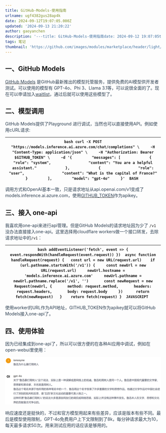 ```yaml
---
title: GitHub-Models-使用指南
urlname: ugf4382gus28ap4k
date: 2024-09-12T19:07:05.000Z
updated: '2024-09-13 21:20:22'
author: gaoyanchen
description: '---title: GitHub-Models-使用指南date: 2024-09-12 19:07:05tags: "笔记"thumbnail: "https://github.com/images/modules/marketplace/header/light/copilot@2x.pn...'
tags: 笔记
thumbnail: 'https://github.com/images/modules/marketplace/header/light/copilot@2x.png'
---
```

## 一、GitHub Models
[<font style="color:rgb(44, 62, 80);">GitHub Models</font>](https://github.com/marketplace/models)<font style="color:rgb(44, 62, 80);"> </font><font style="color:rgb(44, 62, 80);">是GitHub最新推出的模型托管服务，提供免费的AI模型供开发者测试。可以使用的模型有 GPT-4o、Phi 3、Llama 3.1等，可以说很全面的了。现在可以申请加入</font>[<font style="color:rgb(44, 62, 80);">waitlist</font>](https://github.com/marketplace/models/waitlist)<font style="color:rgb(44, 62, 80);">，通过后就可以使用这些模型了。</font>

## 二、模型调用
<font style="color:rgb(44, 62, 80);">GitHub Models提供了Playground 进行调试，当然也可以直接使用API。例如使用cURL请求:</font>

| ```bash curl -X POST "https://models.inference.ai.azure.com/chat/completions" \     -H "Content-Type: application/json" \     -H "Authorization: Bearer $GITHUB_TOKEN" \     -d '{         "messages": [             {                 "role": "system",                 "content": "You are a helpful assistant."             },             {                 "role": "user",                 "content": "What is the capital of France?"             }         ],         "model": "gpt-4o"     }'  BASH ```  |
| --- |


<font style="color:rgb(44, 62, 80);">调用方式和OpenAI基本一致，只是请求地址从api.openai.com/v1变成了models.inference.ai.azure.com，使用</font>[<font style="color:rgb(44, 62, 80);">GITHUB_TOKEN</font>](https://github.com/settings/tokens)<font style="color:rgb(44, 62, 80);">作为apikey。</font>

## 三、接入 one-api
<font style="color:rgb(44, 62, 80);">我喜欢用one-api来进行api管理。但是GitHub Models的请求地址因为少了</font><font style="color:rgb(44, 62, 80);"> </font>`/v1`<font style="color:rgb(44, 62, 80);"> </font><font style="color:rgb(44, 62, 80);">没办法直接接入one-api。这里选择用cloudflare workers做一个接口转发，去除请求地址中的</font>`/v1`<font style="color:rgb(44, 62, 80);">：</font>

| ```bash addEventListener('fetch', event => {   event.respondWith(handleRequest(event.request)) })  async function handleRequest(request) {   const url = new URL(request.url)    if (url.pathname.startsWith('/v1')) {     const newUrl = new URL(request.url)     newUrl.hostname = 'models.inference.ai.azure.com'     newUrl.pathname = newUrl.pathname.replace('/v1', '')       const newRequest = new Request(newUrl, {       method: request.method,       headers: request.headers,       body: request.body     })      return fetch(newRequest)   }    return fetch(request) }  JAVASCRIPT ```  |
| --- |


<font style="color:rgb(44, 62, 80);">使用worker的URL作为API地址，GITHUB_TOKEN作为apikey就可以将GitHub Models接入one-api了。</font>

## 四、使用体验
<font style="color:rgb(44, 62, 80);">因为已经集成到one-api了，所以可以很方便的在各种AI应用中调试，例如在open-webui里使用：</font>

![](https://raw.githubusercontent.com/gyc-12/images/master/0d73d813cb6f46c1511f9c0cd0f91782.png)

<font style="color:rgb(44, 62, 80);">响应速度还是挺快的，不过和官方模型用起来有些差异，应该是版本有些不同。最后是模型使用限制，GPT-4o免费用户上下文限制到了8k，每分钟请求最大为10，每天最多请求50次。用来测试应用的话应该是够用的。</font>



